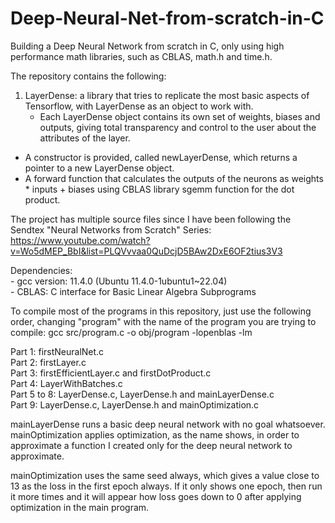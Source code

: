 # Deep-Neural-Net-from-scratch-in-C
Building a Deep Neural Network from scratch in C, only using high performance math libraries, such as CBLAS, math.h and time.h.

The repository contains the following:  
1. LayerDense: a library that tries to replicate the most basic aspects of Tensorflow, with LayerDense as an object to work with.
   * Each LayerDense object contains its own set of weights, biases and outputs, giving total transparency and control to the user about the attributes of the layer.  
* A constructor is provided, called newLayerDense, which returns a pointer to a new LayerDense object.  
* A forward function that calculates the outputs of the neurons as weights * inputs + biases using CBLAS library sgemm function for the dot product.   

The project has multiple source files since I have been following the Sendtex "Neural Networks from Scratch" Series:  
https://www.youtube.com/watch?v=Wo5dMEP_BbI&list=PLQVvvaa0QuDcjD5BAw2DxE6OF2tius3V3

Dependencies:  
	- gcc version: 11.4.0 (Ubuntu 11.4.0-1ubuntu1~22.04)  
	- CBLAS: C interface for Basic Linear Algebra Subprograms  

To compile most of the programs in this repository, just use the following order, changing "program" with the name of the program you are trying to compile:
gcc src/program.c -o obj/program -lopenblas -lm

Part 1: firstNeuralNet.c  
Part 2: firstLayer.c  
Part 3: firstEfficientLayer.c and firstDotProduct.c  
Part 4: LayerWithBatches.c  
Part 5 to 8: LayerDense.c, LayerDense.h and mainLayerDense.c  
Part 9: LayerDense.c, LayerDense.h and mainOptimization.c  

mainLayerDense runs a basic deep neural network with no goal whatsoever. mainOptimization applies optimization, as the name shows, in order to approximate a function I created only for the deep neural network to approximate.

mainOptimization uses the same seed always, which gives a value close to 13 as the loss in the first epoch always. If it only shows one epoch, then run it more times and it will appear how loss goes down to 0 after applying optimization in the main program.


